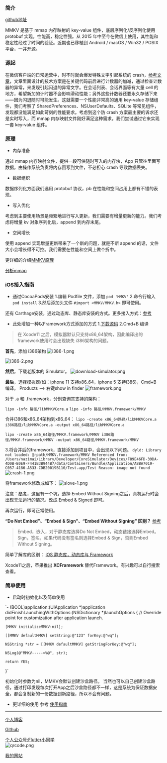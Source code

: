 ### 简介

[github地址](https://github.com/Tencent/MMKV)

MMKV 是基于 mmap 内存映射的 key-value 组件，底层序列化/反序列化使用 protobuf 实现，性能高，稳定性强。从 2015 年中至今在微信上使用，其性能和稳定性经过了时间的验证。近期也已移植到 Android / macOS / Win32 / POSIX 平台，一并开源。

### 源起
在微信客户端的日常运营中，时不时就会爆发特殊文字引起系统的 crash，[参考文章](https://mp.weixin.qq.com/s?__biz=MzAwNDY1ODY2OQ==&mid=2649286826&idx=1&sn=35601cb1156617aa235b7fd4b085bfc4)，文章里面设计的技术方案是在关键代码前后进行计数器的加减，通过检查计数器的异常，来发现引起闪退的异常文字。在会话列表、会话界面等有大量 cell 的地方，希望新加的计时器不会影响滑动性能；另外这些计数器还要永久存储下来——因为闪退随时可能发生。这就需要一个性能非常高的通用 key-value 存储组件，我们考察了 SharedPreferences、NSUserDefaults、SQLite 等常见组件，发现都没能满足如此苛刻的性能要求。考虑到这个防 crash 方案最主要的诉求还是实时写入，而 mmap 内存映射文件刚好满足这种需求，我们尝试通过它来实现一套 key-value 组件。

### 原理

* 内存准备

通过 mmap 内存映射文件，提供一段可供随时写入的内存块，App 只管往里面写数据，由操作系统负责将内存回写到文件，不必担心 crash 导致数据丢失。

* 数据组织

数据序列化方面我们选用 protobuf 协议，pb 在性能和空间占用上都有不错的表现。

* 写入优化

考虑到主要使用场景是频繁地进行写入更新，我们需要有增量更新的能力。我们考虑将增量 kv 对象序列化后，append 到内存末尾。

* 空间增长

使用 append 实现增量更新带来了一个新的问题，就是不断 append 的话，文件大小会增长得不可控。我们需要在性能和空间上做个折中。

更详细的介绍[MMKV原理](https://github.com/Tencent/MMKV/wiki/design)

[分析mmap](https://www.cnblogs.com/huxiao-tee/p/4660352.html)

### iOS接入指南

* 通过CocoaPods安装
1.编辑 Podfile 文件，添加 `pod 'MMKV'`
2.命令行输入 `pod install`
3.然后添加头文件 `#import <MMKV/MMKV.h>` 即可使用。

还有 Carthage安装，通过动态库、静态库安装的方式。更多接入方式：[参考](https://github.com/Tencent/MMKV/wiki/iOS_setup_cn)

* 此处增加一种以Framework方式添加的方式
1.[下载源码](https://github.com/Tencent/MMKV)
2.Cmd+B 编译
>在 Xcode11 之后，模拟器默认只支持x86_64架构，因此编译出的framework使用时会出现缺失 i386架构的问题。

**首先**，添加 i386架构
![i386-1.png](https://img-blog.csdnimg.cn/20200504155214303.png?x-oss-process=image/watermark,type_ZmFuZ3poZW5naGVpdGk,shadow_10,text_aHR0cHM6Ly9ibG9nLmNzZG4ubmV0L0NyYXp5X1N1blNoaW5l,size_16,color_FFFFFF,t_70)

![i386-2.png](https://img-blog.csdnimg.cn/20200504155339713.png?x-oss-process=image/watermark,type_ZmFuZ3poZW5naGVpdGk,shadow_10,text_aHR0cHM6Ly9ibG9nLmNzZG4ubmV0L0NyYXp5X1N1blNoaW5l,size_16,color_FFFFFF,t_70)

**然后**，下载老版本的 Simulator。
![download-simulator.png](https://img-blog.csdnimg.cn/20200504155405194.png?x-oss-process=image/watermark,type_ZmFuZ3poZW5naGVpdGk,shadow_10,text_aHR0cHM6Ly9ibG9nLmNzZG4ubmV0L0NyYXp5X1N1blNoaW5l,size_16,color_FFFFFF,t_70)

**最后**，选择模拟器(如：iphone 11 支持x86_64，iphone 5 支持i386)，Cmd+B 编译。
Products --> 右键show in finder
![framework.png](https://img-blog.csdnimg.cn/20200504155448429.png?x-oss-process=image/watermark,type_ZmFuZ3poZW5naGVpdGk,shadow_10,text_aHR0cHM6Ly9ibG9nLmNzZG4ubmV0L0NyYXp5X1N1blNoaW5l,size_16,color_FFFFFF,t_70)

对于 .a 和 .framework，分别查询其支持的架构：

`lipo -info 路径/libMMKVCore.a`
`lipo -info 路径/MMKV.framework/MMKV`

合并i386和x86_64架构到x86_64：
`lipo -create x86_64路径/libMMKVCore.a i386路径/libMMKVCore.a -output x86_64路径/libMMKVCore.a`

`lipo -create x86_64路径/MMKV.framework/MMKV i386路径/MMKV.framework/MMKV -output x86_64路径/MMKV.framework/MMKV`

3.将合并后的framework，直接添加到项目中，会出现以下问题。
`dyld: Library not loaded: @rpath/MMKV.framework/MMKV
  Referenced from: /Users/nazimai/Library/Developer/CoreSimulator/Devices/F89E46FD-39DA-4D0B-B0E9-F441B3B944B7/data/Containers/Bundle/Application/A8BA7019-C057-4186-A533-CDB20019B110/Test.app/Test
  Reason: image not found`
![crash-1.png](https://img-blog.csdnimg.cn/20200504155519556.png?x-oss-process=image/watermark,type_ZmFuZ3poZW5naGVpdGk,shadow_10,text_aHR0cHM6Ly9ibG9nLmNzZG4ubmV0L0NyYXp5X1N1blNoaW5l,size_16,color_FFFFFF,t_70)

将framework修改成如下：
![slove-1.png](https://img-blog.csdnimg.cn/20200504155540649.png)

注意：[参考](https://blog.csdn.net/sinat_27741463/article/details/102463158)，这里有一个坑，选择 Embed Without Signing之后，真机运行时会出现无法运行的情况。改成 Embed & Signed 即可。

再次运行，即可正常使用。

**“Do Not Embed”、“Embed & Sign”、“Embed Without Signing” 区别？**
[参考](https://stackoverflow.com/questions/57687170/do-not-embed-embed-sign-embed-without-signing-what-are-they-what-th)
>Embed，嵌入，对于静态库选择Do Not Embed，动态链接选择Embed。
>Sign，签名，如果代码没有签名则选择Embed & Sign，否则Embed Without Signing。

简单了解库的区别：
[iOS 静态库，动态库与 Framework](https://www.cnblogs.com/wfwenchao/articles/5044475.html)

Xcode11之后，苹果推出 **XCFramework** 替代Framework。有兴趣可以自行搜索查看。
###  简单使用

* 启动时初始化以及简单使用
 
 `- (BOOL)application:(UIApplication *)application didFinishLaunchingWithOptions:(NSDictionary *)launchOptions {
    // Override point for customization after application launch.
    
    [MMKV initializeMMKV:nil];
    
    [[MMKV defaultMMKV] setString:@"123" forKey:@"wq"];
    
    NSString *str = [[MMKV defaultMMKV] getStringForKey:@"wq"];
    
    NSLog(@"MMKV----->%@", str);
    
    return YES;
}`

初始化时参数为nil，MMKV会默认创建沙盒路径。
当然也可以自己创建沙盒路径，通过打印发现每次打开App之后沙盒路径都不一样，这是系统为保证数据安全，都会复制新的一份数据到新路径，所以不会有问题。

* 更详细的使用
参考 [使用指南](https://github.com/Tencent/MMKV/wiki/iOS_tutorial_cn)

-----------------------------------------------------------

[个人博客](https://blog.csdn.net/Crazy_SunShine)

[Github](https://github.com/cxymq)

[个人公众号:Flutter小同学](http://mp.weixin.qq.com/mp/homepage?__biz=MzI1ODIzNTkwNw==&hid=1&sn=7c04ff4a99bf4b55a5949fcf000bbc6a&scene=18#wechat_redirect)  
![qrcode.png](https://img-blog.csdnimg.cn/20191204152146937.png)

[我的网站](https://cxymq.github.io)


